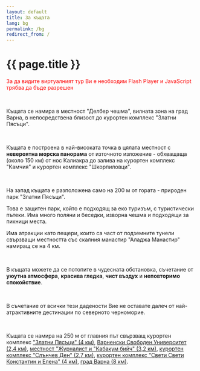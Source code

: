 ```yaml
---
layout: default
title: За къщата
lang: bg
permalink: /bg
redirect_from: /
---
```

<h1 class="title">{{ page.title }}</h1>
<div class="clear"></div>
<div id="vtour">
  <p><span style="color: #ff0000;">За да видите виртуалният тур Ви е необходим Flash Player и JavaScript трябва да бъде разрешен</span></p>
</div>
<p>&nbsp;</p>
<p>
  <script type="text/javascript"><!--
    swfobject.embedSWF("/static/vtour/vtour.swf?xml_file=/static/vtour/vtour_intro_bg.xml", "vtour", "960", "200", "9.0.0","/plugins/swf_object/expressInstall.swf");
  // --></script>
</p>
<p>Къщата се намира в местност "Делбер чешма", вилната зона на град Варна, в непосредствена близост до курортен комплекс "Златни Пясъци".</p>
<p>&nbsp;</p>
<p>Къщата е построена в най-високата точка в цялата местност с <strong>невероятна морска панорама</strong> от източното изложение - обхващаща (около 150 км) от нос Калиакра до залива на курортен комплекс "Камчия" и курортен комплекс "Шкорпиловци".&nbsp;</p>
<p>&nbsp;</p>
<p>На запад къщата е разположена само на 200 м от гората - природен парк "Златни Пясъци".</p>
<p>Това е защитен парк, който е подходящ за еко туризъм, с туристически пътеки. Има много поляни и беседки, изворна чешма и подходящи за пикници места.</p>
<p>Има атракции като пещери, които са част от подземните тунели свързващи местността със скалния манастир "Аладжа Манастир" намиращ се на 4 км.</p>
<p>&nbsp;</p>
<p>В къщата можете да се потопите в чудесната обстановка, съчетание от <strong>уюутна атмосфера</strong>, <strong>красива гледка</strong>, <strong>чист въздух</strong> и <strong>неповторимо спокойствие</strong>.</p>
<p>&nbsp;</p>
<p>В съчетание от всички тези дадености Вие не оставате далеч от най-атрактивните дестинации по северното черноморие.</p>
<p>&nbsp;</p>
<p>Къщата се намира на 250 м от главния път свързващ курортен комплекс <a title="Вижте карта с пътя и разстоянието от къщата до курортен комплекс Златни Пясъци" href="https://maps.google.com/maps?f=d&amp;source=s_d&amp;saddr=Route+9%2FE87&amp;daddr=43.265063,28.016842&amp;geocode=FVyFlAId5tCrAQ%3B&amp;hl=bg&amp;mra=mi&amp;mrsp=1,0&amp;sz=18&amp;sll=43.264765,28.01828&amp;sspn=0.001859,0.004801&amp;ie=UTF8&amp;ll=43.275831,28.031187&amp;spn=0.029745,0.076818&amp;t=h&amp;z=14&amp;msa=0&amp;msid=109039837825187338272.00046d583982f6953bdf9" target="_blank">"Златни Пясъци" (4 км)</a>, <a title="Вижте карта с пътя и разстоянието от къщата до Варненски Свободен Университет" href="https://maps.google.com/maps?f=d&amp;source=s_d&amp;saddr=Unknown+road&amp;daddr=43.258655,28.026643&amp;geocode=FTAslAIdy4CrAQ%3B&amp;hl=bg&amp;mra=dme&amp;mrcr=0&amp;mrsp=1&amp;sz=18&amp;sll=43.258436,28.026853&amp;sspn=0.00186,0.004801&amp;ie=UTF8&amp;ll=43.260269,28.022132&amp;spn=0.014876,0.038409&amp;t=h&amp;z=15&amp;msa=0&amp;msid=109039837825187338272.00046d583982f6953bdf9" target="_blank">Варненски Свободен Университет (2,4 км)</a>, <a title="Вижте карта с пътя и разстоянието от къщата до местност Журналист и Кабакум бийч" href="https://maps.google.com/maps?f=d&amp;source=s_d&amp;saddr=Unknown+road&amp;daddr=43.25996,28.032888&amp;geocode=FTAslAIdy4CrAQ%3B&amp;hl=bg&amp;mra=dme&amp;mrcr=0&amp;mrsp=1&amp;sz=18&amp;sll=43.260288,28.032507&amp;sspn=0.00186,0.004801&amp;ie=UTF8&amp;ll=43.262019,28.020115&amp;spn=0.014876,0.038409&amp;t=h&amp;z=15&amp;msa=0&amp;msid=109039837825187338272.00046d583982f6953bdf9" target="_blank">местност "Журналист и "Кабакум бийч" (3,2 км)</a>, <a title="Вижте карта с пътя и разстоянието от къщата до курортен комплекс Слънчв ден" href="https://maps.google.com/maps?f=d&amp;source=s_d&amp;saddr=Unknown+road&amp;daddr=43.242139,28.015158&amp;geocode=FTAslAIdy4CrAQ%3B&amp;hl=bg&amp;mra=dme&amp;mrcr=0&amp;mrsp=1&amp;sz=16&amp;sll=43.24167,28.019214&amp;sspn=0.00744,0.019205&amp;ie=UTF8&amp;ll=43.255018,28.019428&amp;spn=0.029755,0.076818&amp;t=h&amp;z=14&amp;msa=0&amp;msid=109039837825187338272.00046d583982f6953bdf9" target="_blank">курортен комплекс "Слънчев Ден" (2,7 км)</a>, <a title="Вижте карта с пътя и разстоянието от къщата до курортен комплекс Свети Свети Константин и Елена" href="https://maps.google.com/maps?f=d&amp;source=s_d&amp;saddr=Unknown+road&amp;daddr=43.232838,28.005513&amp;geocode=FTAslAIdy4CrAQ%3B&amp;hl=bg&amp;mra=dme&amp;mrcr=0&amp;mrsp=1&amp;sz=17&amp;sll=43.23222,28.007519&amp;sspn=0.003721,0.009602&amp;ie=UTF8&amp;ll=43.246078,28.014622&amp;spn=0.05952,0.153637&amp;t=h&amp;z=13" target="_blank">курортен комплекс "Свети Свети Константин и Елена" (4 км)</a>, <a title="Вижте карта с пътя и разстоянието от къщата до град Варна" href="https://maps.google.com/maps?f=d&amp;source=s_d&amp;saddr=Unknown+road&amp;daddr=43.218328,27.96499&amp;geocode=FTAslAIdy4CrAQ%3B&amp;hl=bg&amp;mra=dme&amp;mrcr=0&amp;mrsp=1&amp;sz=17&amp;sll=43.217851,27.963896&amp;sspn=0.003722,0.009602&amp;ie=UTF8&amp;t=h&amp;ll=43.241826,27.995567&amp;spn=0.059524,0.153637&amp;z=13" target="_blank">град Варна (8 км)</a>.</p>
